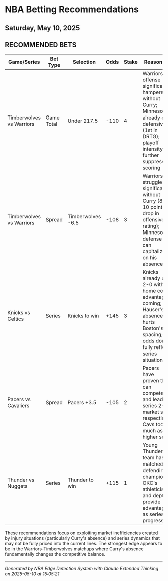 # NBA Betting Recommendations
## Saturday, May 10, 2025

## RECOMMENDED BETS
| Game/Series | Bet Type | Selection | Odds | Stake | Reasoning |
|-------------|----------|-----------|------|-------|-----------|
| Timberwolves vs Warriors | Game Total | Under 217.5 | -110 | 4 | Warriors offense significantly hampered without Curry; Minnesota already elite defensively (1st in DRTG); playoff intensity further suppresses scoring |
| Timberwolves vs Warriors | Spread | Timberwolves -6.5 | -108 | 3 | Warriors struggle significantly without Curry (8-10 point drop in offensive rating); Minnesota's defense can capitalize on his absence |
| Knicks vs Celtics | Series | Knicks to win | +145 | 3 | Knicks already up 2-0 with home court advantage coming; Hauser's absence hurts Boston's spacing; odds don't fully reflect series situation |
| Pacers vs Cavaliers | Spread | Pacers +3.5 | -105 | 2 | Pacers have proven they can compete and lead series 2-1; market still respecting Cavs too much as the higher seed |
| Thunder vs Nuggets | Series | Thunder to win | +115 | 1 | Young Thunder team has matched defending champions; OKC's athleticism and depth provide advantages as series progresses |

These recommendations focus on exploiting market inefficiencies created by injury situations (particularly Curry's absence) and series dynamics that may not be fully priced into the current lines. The strongest edge appears to be in the Warriors-Timberwolves matchups where Curry's absence fundamentally changes the competitive balance.

---
*Generated by NBA Edge Detection System with Claude Extended Thinking on 2025-05-10 at 15:05:21*
